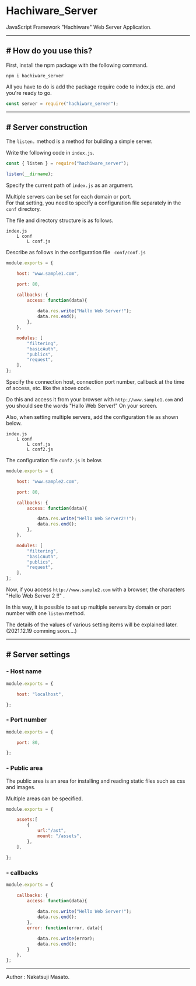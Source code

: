 # Hachiware_Server

JavaScript Framework "Hachiware" Web Server Application.

---

## # How do you use this?

First, install the npm package with the following command.

```
npm i hachiware_server
```

All you have to do is add the package require code to index.js etc. and you're ready to go.

```javascript
const server = require("hachiware_server");
```

---

## # Server construction

The ``listen.`` method is a method for building a simple server.

Write the following code in ``index.js``.

```javascript
const { listen } = require("hachiware_server");

listen(__dirname);
```

Specify the current path of ``index.js`` as an argument.

Multiple servers can be set for each domain or port.  
For that setting, you need to specify a configuration file separately in the ``conf`` directory.

The file and directory structure is as follows.

```
index.js
	L conf
		L conf.js 	
```

Describe as follows in the configuration file `` conf/conf.js``

```javascript
module.exports = {

	host: "www.sample1.com",

	port: 80,

	callbacks: {
		access: function(data){
		
			data.res.write("Hallo Web Server!");
			data.res.end();
		},
	},

	modules: [
		"filtering",
		"basicAuth",
		"publics",
		"request",
	],
};
```

Specify the connection host, connection port number, callback at the time of access, etc. like the above code.

Do this and access it from your browser with ``http://www.sample1.com`` and you should see the words "Hallo Web Server!" On your screen.

Also, when setting multiple servers, add the configuration file as shown below.

```
index.js
	L conf
		L conf.js
		L conf2.js
```

The configuration file ``conf2.js`` is below.  

```javascript
module.exports = {

	host: "www.sample2.com",

	port: 80,

	callbacks: {
		access: function(data){

			data.res.write("Hello Web Server2!!");
			data.res.end();
		},
	},

	modules: [
		"filtering",
		"basicAuth",
		"publics",
		"request",
	],
};
```

Now, if you access ``http://www.sample2.com`` with a browser, the characters "Hello Web Server 2 !!" .

In this way, it is possible to set up multiple servers by domain or port number with one ``listen`` method.

The details of the values ​​of various setting items will be explained later.
(2021.12.19 comming soon....)

---

## # Server settings

### - Host name

```javascript
module.exports = {

	host: "localhost",

};
```

### - Port number

```javascript
module.exports = {

	port: 80,

};
```

### - Public area

The public area is an area for installing and reading static files such as css and images.

Multiple areas can be specified.

```javascript
module.exports = {

	assets:[
		{
			url:"/ast",
			mount: "/assets",
		},
	],

};
```

### - callbacks

```javascript
module.exports = {

	callbacks: {
		access: function(data){
		
			data.res.write("Hello Web Server!");
			data.res.end();
		},
		error: function(error, data){

			data.res.write(error);
			data.res.end();
		}
	},
};
```


---

Author : Nakatsuji Masato.